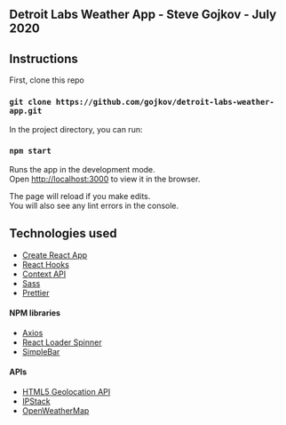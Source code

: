 ## Detroit Labs Weather App - Steve Gojkov - July 2020

## Instructions

First, clone this repo

### `git clone https://github.com/gojkov/detroit-labs-weather-app.git`

In the project directory, you can run:

### `npm start`

Runs the app in the development mode.<br />
Open [http://localhost:3000](http://localhost:3000) to view it in the browser.

The page will reload if you make edits.<br />
You will also see any lint errors in the console.

## Technologies used

-   [Create React App](https://create-react-app.dev/)
-   [React Hooks](https://reactjs.org/docs/hooks-overview.html)
-   [Context API](https://reactjs.org/docs/context.html#when-to-use-context)
-   [Sass](https://sass-lang.com/)
-   [Prettier](https://prettier.io/)

#### NPM libraries

-   [Axios](https://www.npmjs.com/package/axios)
-   [React Loader Spinner](https://www.npmjs.com/package/react-loader-spinner)
-   [SimpleBar](https://www.npmjs.com/package/simplebar-react)

#### APIs

-   [HTML5 Geolocation API](https://developer.mozilla.org/en-US/docs/Web/API/Geolocation_API)
-   [IPStack](https://ipstack.com/)
-   [OpenWeatherMap](https://openweathermap.org/)
